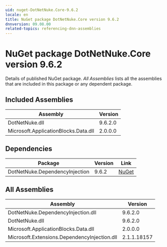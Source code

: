 ```yaml
---
uid: nuget-DotNetNuke.Core-9.6.2
locale: en
title: NuGet package DotNetNuke.Core version 9.6.2
dnnversion: 09.08.00
related-topics: referencing-dnn-assemblies
---
```


# NuGet package DotNetNuke.Core version 9.6.2
Details of published NuGet package.
*All Assemblies* lists all the assemblies that are included in this package or any dependent package.

## Included Assemblies

|Assembly|Version|
|---|---|
|DotNetNuke.dll|9.6.2.0|
|Microsoft.ApplicationBlocks.Data.dll|2.0.0.0|

## Dependencies

|Package|Version|Link|
|---|---|---|
|DotNetNuke.DependencyInjection|9.6.2|[NuGet](https://www.nuget.org/packages/DotNetNuke.DependencyInjection/9.6.2)|

## All Assemblies

|Assembly|Version|
|---|---|
|DotNetNuke.DependencyInjection.dll|9.6.2.0|
|DotNetNuke.dll|9.6.2.0|
|Microsoft.ApplicationBlocks.Data.dll|2.0.0.0|
|Microsoft.Extensions.DependencyInjection.dll|2.1.1.18157|

